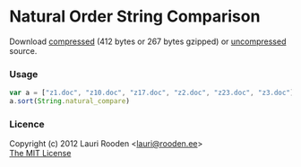 
[1]: https://raw.github.com/litejs/natural-compare-lite/master/min.js
[2]: https://raw.github.com/litejs/natural-compare-lite/master/natural-compare-lite.js


Natural Order String Comparison
===============================

Download [compressed][1] 
(412 bytes or 267 bytes gzipped)
or [uncompressed][2] source.


### Usage

```javascript
var a = ["z1.doc", "z10.doc", "z17.doc", "z2.doc", "z23.doc", "z3.doc"]
a.sort(String.natural_compare)
```


### Licence

Copyright (c) 2012 Lauri Rooden &lt;lauri@rooden.ee&gt;  
[The MIT License](http://lauri.rooden.ee/mit-license.txt)


